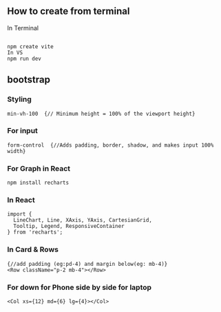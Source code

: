 ## How to create from terminal
In Terminal
```

npm create vite
In VS
npm run dev
```

## bootstrap

### Styling
```
min-vh-100  {// Minimum height = 100% of the viewport height}
```

### For input
```
form-control  {//Adds padding, border, shadow, and makes input 100% width}
```

### For Graph in React
```
npm install recharts
```
### In React
```
import {
  LineChart, Line, XAxis, YAxis, CartesianGrid,
  Tooltip, Legend, ResponsiveContainer
} from 'recharts';

```
### In Card & Rows
```
{//add padding (eg:pd-4) and margin below(eg: mb-4)}
<Row className="p-2 mb-4"></Row>
```

### For down for Phone side by side for laptop 
```
<Col xs={12} md={6} lg={4}></Col>

```
### 

